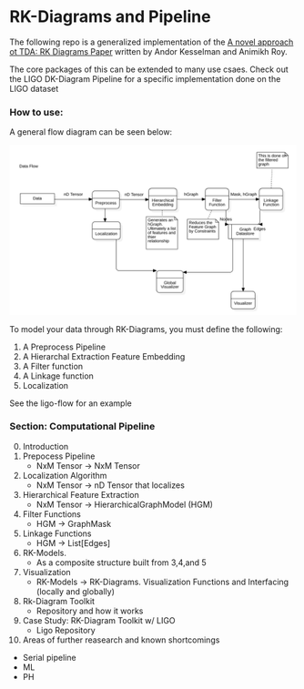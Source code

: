 # RK-Diagrams and Pipeline

The following repo is a generalized implementation of the 
[A novel approach ot TDA: RK Diagrams Paper]() written by Andor Kesselman 
and Animikh Roy.

The core packages of this can be extended to many use csaes. Check out the 
LIGO DK-Diagram Pipeline for a specific implementation done on the LIGO dataset

### How to use:

A general flow diagram can be seen below: 

![rk-flow](imgs/rk-flow.png)

To model your data through RK-Diagrams, you must define the following: 

1. A Preprocess Pipeline
2. A Hierarchal Extraction Feature Embedding
3. A Filter function
4. A Linkage function
5. Localization

See the ligo-flow for an example


### Section: Computational Pipeline

0. Introduction
1. Prepocess Pipeline
   - NxM Tensor -> NxM Tensor
2. Localization Algorithm
   - NxM Tensor -> nD Tensor that localizes
3. Hierarchical Feature Extraction
   - NxM Tensor -> HierarchicalGraphModel (HGM)
4. Filter Functions
   - HGM -> GraphMask
5. Linkage Functions
   - HGM -> List[Edges]
6. RK-Models. 
   - As a composite structure built from 3,4,and 5
7. Visualization
   - RK-Models -> RK-Diagrams. Visualization Functions and Interfacing (locally and globally)
8. Rk-Diagram Toolkit
   - Repository and how it works
9. Case Study: RK-Diagram Toolkit w/ LIGO
   - Ligo Repository
10. Areas of further reasearch and known shortcomings
   - Serial pipeline
   - ML
   - PH
